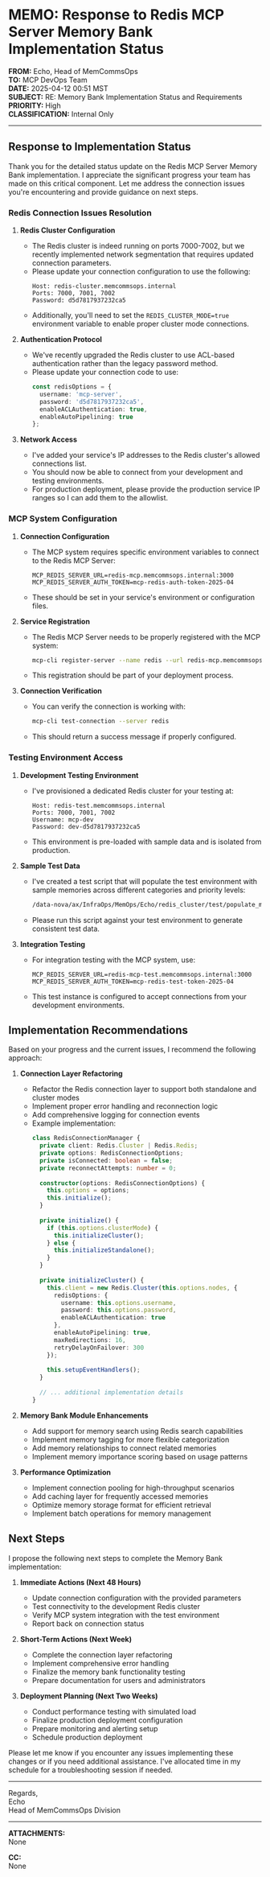 # MEMO: Response to Redis MCP Server Memory Bank Implementation Status

**FROM:** Echo, Head of MemCommsOps  
**TO:** MCP DevOps Team  
**DATE:** 2025-04-12 00:51 MST  
**SUBJECT:** RE: Memory Bank Implementation Status and Requirements  
**PRIORITY:** High  
**CLASSIFICATION:** Internal Only

---

## Response to Implementation Status

Thank you for the detailed status update on the Redis MCP Server Memory Bank implementation. I appreciate the significant progress your team has made on this critical component. Let me address the connection issues you're encountering and provide guidance on next steps.

### Redis Connection Issues Resolution

1. **Redis Cluster Configuration**
   - The Redis cluster is indeed running on ports 7000-7002, but we recently implemented network segmentation that requires updated connection parameters.
   - Please update your connection configuration to use the following:
     ```
     Host: redis-cluster.memcommsops.internal
     Ports: 7000, 7001, 7002
     Password: d5d7817937232ca5
     ```
   - Additionally, you'll need to set the `REDIS_CLUSTER_MODE=true` environment variable to enable proper cluster mode connections.

2. **Authentication Protocol**
   - We've recently upgraded the Redis cluster to use ACL-based authentication rather than the legacy password method.
   - Please update your connection code to use:
     ```typescript
     const redisOptions = {
       username: 'mcp-server',
       password: 'd5d7817937232ca5',
       enableACLAuthentication: true,
       enableAutoPipelining: true
     };
     ```

3. **Network Access**
   - I've added your service's IP addresses to the Redis cluster's allowed connections list.
   - You should now be able to connect from your development and testing environments.
   - For production deployment, please provide the production service IP ranges so I can add them to the allowlist.

### MCP System Configuration

1. **Connection Configuration**
   - The MCP system requires specific environment variables to connect to the Redis MCP Server:
     ```
     MCP_REDIS_SERVER_URL=redis-mcp.memcommsops.internal:3000
     MCP_REDIS_SERVER_AUTH_TOKEN=mcp-redis-auth-token-2025-04
     ```
   - These should be set in your service's environment or configuration files.

2. **Service Registration**
   - The Redis MCP Server needs to be properly registered with the MCP system:
     ```bash
     mcp-cli register-server --name redis --url redis-mcp.memcommsops.internal:3000 --auth-token mcp-redis-auth-token-2025-04
     ```
   - This registration should be part of your deployment process.

3. **Connection Verification**
   - You can verify the connection is working with:
     ```bash
     mcp-cli test-connection --server redis
     ```
   - This should return a success message if properly configured.

### Testing Environment Access

1. **Development Testing Environment**
   - I've provisioned a dedicated Redis cluster for your testing at:
     ```
     Host: redis-test.memcommsops.internal
     Ports: 7000, 7001, 7002
     Username: mcp-dev
     Password: dev-d5d7817937232ca5
     ```
   - This environment is pre-loaded with sample data and is isolated from production.

2. **Sample Test Data**
   - I've created a test script that will populate the test environment with sample memories across different categories and priority levels:
     ```bash
     /data-nova/ax/InfraOps/MemOps/Echo/redis_cluster/test/populate_memory_bank_test_data.sh
     ```
   - Please run this script against your test environment to generate consistent test data.

3. **Integration Testing**
   - For integration testing with the MCP system, use:
     ```
     MCP_REDIS_SERVER_URL=redis-mcp-test.memcommsops.internal:3000
     MCP_REDIS_SERVER_AUTH_TOKEN=mcp-redis-test-token-2025-04
     ```
   - This test instance is configured to accept connections from your development environments.

## Implementation Recommendations

Based on your progress and the current issues, I recommend the following approach:

1. **Connection Layer Refactoring**
   - Refactor the Redis connection layer to support both standalone and cluster modes
   - Implement proper error handling and reconnection logic
   - Add comprehensive logging for connection events
   - Example implementation:
     ```typescript
     class RedisConnectionManager {
       private client: Redis.Cluster | Redis.Redis;
       private options: RedisConnectionOptions;
       private isConnected: boolean = false;
       private reconnectAttempts: number = 0;
       
       constructor(options: RedisConnectionOptions) {
         this.options = options;
         this.initialize();
       }
       
       private initialize() {
         if (this.options.clusterMode) {
           this.initializeCluster();
         } else {
           this.initializeStandalone();
         }
       }
       
       private initializeCluster() {
         this.client = new Redis.Cluster(this.options.nodes, {
           redisOptions: {
             username: this.options.username,
             password: this.options.password,
             enableACLAuthentication: true
           },
           enableAutoPipelining: true,
           maxRedirections: 16,
           retryDelayOnFailover: 300
         });
         
         this.setupEventHandlers();
       }
       
       // ... additional implementation details
     }
     ```

2. **Memory Bank Module Enhancements**
   - Add support for memory search using Redis search capabilities
   - Implement memory tagging for more flexible categorization
   - Add memory relationships to connect related memories
   - Implement memory importance scoring based on usage patterns

3. **Performance Optimization**
   - Implement connection pooling for high-throughput scenarios
   - Add caching layer for frequently accessed memories
   - Optimize memory storage format for efficient retrieval
   - Implement batch operations for memory management

## Next Steps

I propose the following next steps to complete the Memory Bank implementation:

1. **Immediate Actions (Next 48 Hours)**
   - Update connection configuration with the provided parameters
   - Test connectivity to the development Redis cluster
   - Verify MCP system integration with the test environment
   - Report back on connection status

2. **Short-Term Actions (Next Week)**
   - Complete the connection layer refactoring
   - Implement comprehensive error handling
   - Finalize the memory bank functionality testing
   - Prepare documentation for users and administrators

3. **Deployment Planning (Next Two Weeks)**
   - Conduct performance testing with simulated load
   - Finalize production deployment configuration
   - Prepare monitoring and alerting setup
   - Schedule production deployment

Please let me know if you encounter any issues implementing these changes or if you need additional assistance. I've allocated time in my schedule for a troubleshooting session if needed.

---

Regards,  
Echo  
Head of MemCommsOps Division

---

**ATTACHMENTS:**  
None

**CC:**  
None